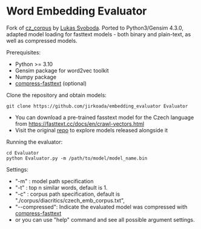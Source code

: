 # Word Embedding Evaluator
Fork of [cz_corpus](https://github.com/Svobikl/cz_corpus) by [Lukas Svoboda](https://doi.org/10.1007/978-3-319-75477-2). Ported to Python3/Gensim 4.3.0, adapted model loading for fasttext models - both binary and plain-text, as well as compressed models.

Prerequisites: 

- Python >= 3.10
- Gensim package for word2vec toolkit
- Numpy package
- [compress-fasttext](https://github.com/avidale/compress-fasttext) (optional)

Clone the repository and obtain models: 

    git clone https://github.com/jirkoada/embedding_evaluator Evaluator

 - You can download a pre-trained fasstext model for the Czech language from https://fasttext.cc/docs/en/crawl-vectors.html
 - Visit the original [repo](https://github.com/Svobikl/cz_corpus) to explore models released alongside it

Running the evaluator:

    cd Evaluator
    python Evaluator.py -m /path/to/model/model_name.bin


Settings: 
- "-m" : model path specification
- "-t" : top n similar words, default is 1.
- "-c" : corpus path specification, default is "./corpus/diacritics/czech_emb_corpus.txt",
- "--compressed": Indicate the evaluated model was compressed with [compress-fasttext](https://github.com/avidale/compress-fasttext)
- or you can use "help" command and see all possible argument settings.
